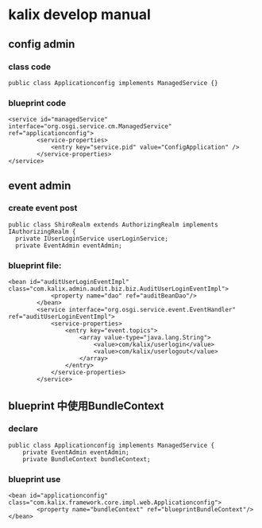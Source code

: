 # kalix develop manual
## config admin
### class code
    public class Applicationconfig implements ManagedService {}
### blueprint code
    <service id="managedService" interface="org.osgi.service.cm.ManagedService" ref="applicationconfig">
            <service-properties>
                <entry key="service.pid" value="ConfigApplication" />
            </service-properties>
    </service>
## event admin
### create event post
    public class ShiroRealm extends AuthorizingRealm implements IAuthorizingRealm {
      private IUserLoginService userLoginService;
      private EventAdmin eventAdmin;

### blueprint file:

    <bean id="auditUserLoginEventImpl" class="com.kalix.admin.audit.biz.biz.AuditUserLoginEventImpl">
                <property name="dao" ref="auditBeanDao"/>
            </bean>
            <service interface="org.osgi.service.event.EventHandler" ref="auditUserLoginEventImpl">
                <service-properties>
                    <entry key="event.topics">
                        <array value-type="java.lang.String">
                            <value>com/kalix/userlogin</value>
                            <value>com/kalix/userlogout</value>
                        </array>
                    </entry>
                </service-properties>
            </service>

## blueprint 中使用BundleContext
### declare
    public class Applicationconfig implements ManagedService {
        private EventAdmin eventAdmin;
        private BundleContext bundleContext;

### blueprint use
    <bean id="applicationconfig" class="com.kalix.framework.core.impl.web.Applicationconfig">
            <property name="bundleContext" ref="blueprintBundleContext"/>
    </bean>

